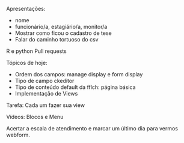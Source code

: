Apresentações:

- nome
- funcionário/a, estagiário/a, monitor/a
- Mostrar como ficou o cadastro de tese
- Falar do caminho tortuoso do csv 

R e python
Pull requests

Tópicos de hoje:

- Ordem dos campos: manage display e form display
- Tipo de campo ckeditor
- Tipo de conteúdo default da fflch: página básica 
- Implementação de Views

Tarefa: Cada um fazer sua view

Vídeos: Blocos e Menu

Acertar a escala de atendimento e marcar um último dia para vermos webform.



